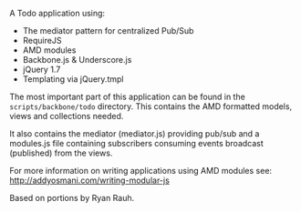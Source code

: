 A Todo application using:

<ul>
<li>The mediator pattern for centralized Pub/Sub</li>
<li>RequireJS</li>
<li>AMD modules</li>
<li>Backbone.js & Underscore.js</li>
<li>jQuery 1.7</li>
<li>Templating via jQuery.tmpl</li>
</ul>

The most important part of this application can be found in the <code>scripts/backbone/todo</code> directory. This contains the AMD formatted models, views and collections needed. 

It also contains the mediator (mediator.js) providing pub/sub and a modules.js file containing subscribers consuming events broadcast (published) from the views.

For more information on writing applications using AMD modules see:
http://addyosmani.com/writing-modular-js

Based on portions by Ryan Rauh.
